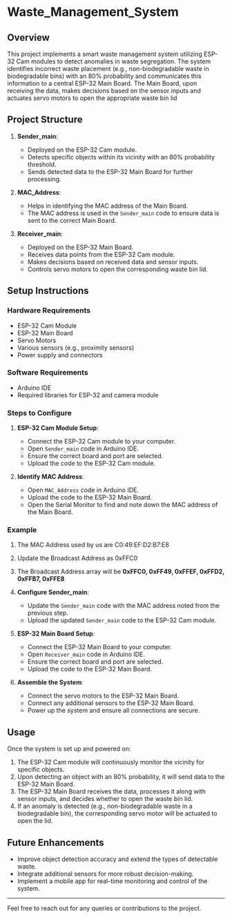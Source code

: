 # Waste_Management_System
## Overview

This project implements a smart waste management system utilizing ESP-32 Cam modules to detect anomalies in waste segregation. The system identifies incorrect waste placement (e.g., non-biodegradable waste in biodegradable bins) with an 80% probability and communicates this information to a central ESP-32 Main Board. The Main Board, upon receiving the data, makes decisions based on the sensor inputs and actuates servo motors to open the appropriate waste bin lid

## Project Structure

1. **Sender_main**: 
   - Deployed on the ESP-32 Cam module.
   - Detects specific objects within its vicinity with an 80% probability threshold.
   - Sends detected data to the ESP-32 Main Board for further processing.

2. **MAC_Address**: 
   - Helps in identifying the MAC address of the Main Board.
   - The MAC address is used in the `Sender_main` code to ensure data is sent to the correct Main Board.

3. **Receiver_main**:
   - Deployed on the ESP-32 Main Board.
   - Receives data points from the ESP-32 Cam module.
   - Makes decisions based on received data and sensor inputs.
   - Controls servo motors to open the corresponding waste bin lid.

## Setup Instructions

### Hardware Requirements

- ESP-32 Cam Module
- ESP-32 Main Board
- Servo Motors
- Various sensors (e.g., proximity sensors)
- Power supply and connectors

### Software Requirements

- Arduino IDE
- Required libraries for ESP-32 and camera module

### Steps to Configure

1. **ESP-32 Cam Module Setup**:
   - Connect the ESP-32 Cam module to your computer.
   - Open `Sender_main` code in Arduino IDE.
   - Ensure the correct board and port are selected.
   - Upload the code to the ESP-32 Cam module.

2. **Identify MAC Address**:
   - Open `MAC_Address` code in Arduino IDE.
   - Upload the code to the ESP-32 Main Board.
   - Open the Serial Monitor to find and note down the MAC address of the Main Board.

### Example
   1. The MAC Address used by us are C0:49:EF:D2:B7:E8
   2. Update the Broadcast Address as 0xFFC0
   3. The Broadcast Address array will be
      **0xFFC0, 0xFF49, 0xFFEF, 0xFFD2, 0xFFB7, 0xFFE8**

3. **Configure Sender_main**:
   - Update the `Sender_main` code with the MAC address noted from the previous step.
   - Upload the updated `Sender_main` code to the ESP-32 Cam module.

4. **ESP-32 Main Board Setup**:
   - Connect the ESP-32 Main Board to your computer.
   - Open `Receiver_main` code in Arduino IDE.
   - Ensure the correct board and port are selected.
   - Upload the code to the ESP-32 Main Board.

5. **Assemble the System**:
   - Connect the servo motors to the ESP-32 Main Board.
   - Connect any additional sensors to the ESP-32 Main Board.
   - Power up the system and ensure all connections are secure.

## Usage

Once the system is set up and powered on:

1. The ESP-32 Cam module will continuously monitor the vicinity for specific objects.
2. Upon detecting an object with an 80% probability, it will send data to the ESP-32 Main Board.
3. The ESP-32 Main Board receives the data, processes it along with sensor inputs, and decides whether to open the waste bin lid.
4. If an anomaly is detected (e.g., non-biodegradable waste in a biodegradable bin), the corresponding servo motor will be actuated to open the lid.

## Future Enhancements

- Improve object detection accuracy and extend the types of detectable waste.
- Integrate additional sensors for more robust decision-making.
- Implement a mobile app for real-time monitoring and control of the system.

---

Feel free to reach out for any queries or contributions to the project.
